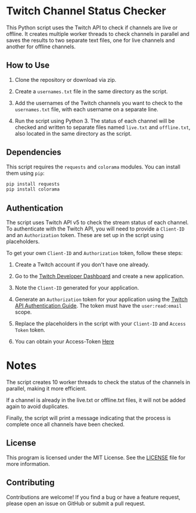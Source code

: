# Twitch Channel Status Checker

This Python script uses the Twitch API to check if channels are live or offline. It creates multiple worker threads to check channels in parallel and saves the results to two separate text files, one for live channels and another for offline channels.

## How to Use

1. Clone the repository or download via zip.

2. Create a `usernames.txt` file in the same directory as the script.

3. Add the usernames of the Twitch channels you want to check to the `usernames.txt` file, with each username on a separate line.

4. Run the script using Python 3. The status of each channel will be checked and written to separate files named `live.txt` and `offline.txt`, also located in the same directory as the script.

## Dependencies

This script requires the `requests` and `colorama` modules. You can install them using `pip`:

```bash
pip install requests
pip install colorama
```

## Authentication

The script uses Twitch API v5 to check the stream status of each channel. To authenticate with the Twitch API, you will need to provide a `Client-ID` and an `Authorization` token. These are set up in the script using placeholders. 

To get your own `Client-ID` and `Authorization` token, follow these steps:

1. Create a Twitch account if you don't have one already.

2. Go to the [Twitch Developer Dashboard](https://dev.twitch.tv/console/apps) and create a new application.

3. Note the `Client-ID` generated for your application.

4. Generate an `Authorization` token for your application using the [Twitch API Authentication Guide](https://dev.twitch.tv/docs/authentication/getting-tokens-oauth#oauth-authorization-code-flow). The token must have the `user:read:email` scope.

5. Replace the placeholders in the script with your `Client-ID` and `Access Token` token.

6. You can obtain your Access-Token [Here](https://github.com/daddyRv/Twitch-Oauth-Access-Token-Generator)

# Notes

The script creates 10 worker threads to check the status of the channels in parallel, making it more efficient.

If a channel is already in the live.txt or offline.txt files, it will not be added again to avoid duplicates.

Finally, the script will print a message indicating that the process is complete once all channels have been checked.

## License

This program is licensed under the MIT License. See the [LICENSE](./LICENSE) file for more information.

## Contributing

Contributions are welcome! If you find a bug or have a feature request, please open an issue on GitHub or submit a pull request.
